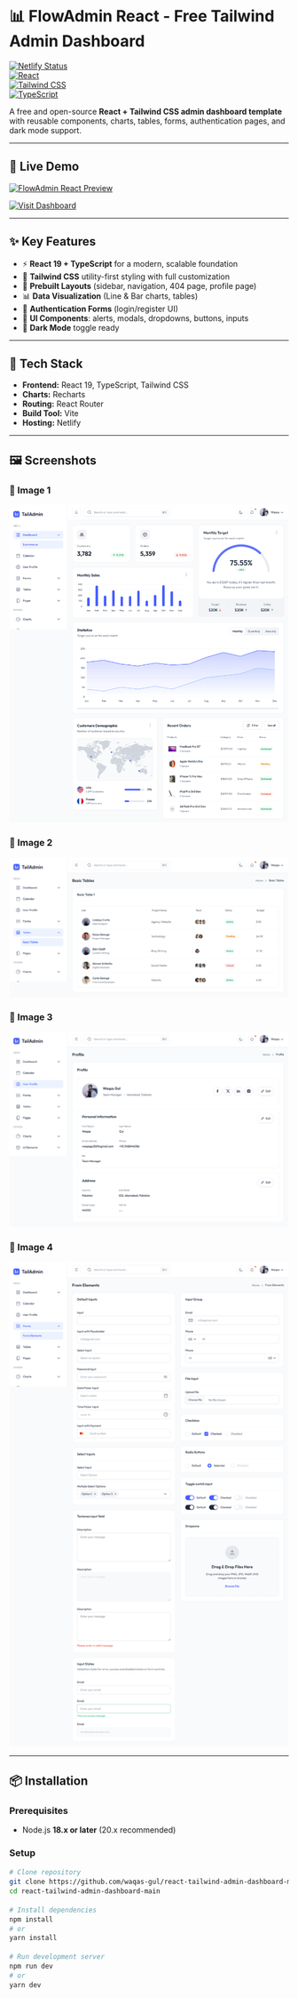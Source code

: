 # 📊 FlowAdmin React - Free Tailwind Admin Dashboard  

[![Netlify Status](https://api.netlify.com/api/v1/badges/68b5af81-d6da-c406-3770-5bfe0a0a/deploy-status)](https://app.netlify.com/sites/flowadmin1/deploys)  
[![React](https://img.shields.io/badge/React-19-%2361DAFB?logo=react)](https://reactjs.org/)  
[![Tailwind CSS](https://img.shields.io/badge/Tailwind_CSS-3.3-%2306B6D4?logo=tailwindcss)](https://tailwindcss.com/)  
[![TypeScript](https://img.shields.io/badge/TypeScript-5-%233178C6?logo=typescript)](https://www.typescriptlang.org/)  

A free and open-source **React + Tailwind CSS admin dashboard template** with reusable components, charts, tables, forms, authentication pages, and dark mode support.  

---

## 🎥 Live Demo  

[![FlowAdmin React Preview](./banner.png)](https://68b5af81d6dac40637705bfe--flowadmin1.netlify.app/)  

[![Visit Dashboard](https://img.shields.io/badge/VIEW_DEMO-Netlify-success?logo=netlify)](https://68b5af81d6dac40637705bfe--flowadmin1.netlify.app/)  

---

## ✨ Key Features  

- ⚡ **React 19 + TypeScript** for a modern, scalable foundation  
- 🎨 **Tailwind CSS** utility-first styling with full customization  
- 📂 **Prebuilt Layouts** (sidebar, navigation, 404 page, profile page)  
- 📊 **Data Visualization** (Line & Bar charts, tables)  
- 🔐 **Authentication Forms** (login/register UI)  
- 🧩 **UI Components**: alerts, modals, dropdowns, buttons, inputs  
- 🌙 **Dark Mode** toggle ready  

---

## 🚀 Tech Stack  

- **Frontend:** React 19, TypeScript, Tailwind CSS  
- **Charts:** Recharts  
- **Routing:** React Router  
- **Build Tool:** Vite  
- **Hosting:** Netlify  

---


## 🖼️ Screenshots  

### 📌 Image 1  
![Dashboard Screenshot](./images/image1.png)  

### 📌 Image 2  
![Sidebar Screenshot](./images/image2.png)  

### 📌 Image 3  
![Charts Screenshot](./images/image3.png)  

### 📌 Image 4  
![Dark Mode Screenshot](./images/image4.png)  


---

## 📦 Installation  

### Prerequisites  
- Node.js **18.x or later** (20.x recommended)  

### Setup  
```bash
# Clone repository
git clone https://github.com/waqas-gul/react-tailwind-admin-dashboard-main.git
cd react-tailwind-admin-dashboard-main

# Install dependencies
npm install
# or
yarn install

# Run development server
npm run dev
# or
yarn dev
